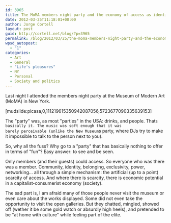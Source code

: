```yaml
---
id: 3965
title: The MoMA members night party and the economy of access as identity
date: 2012-03-25T11:18:01+00:00
author: Jorge Cortell
layout: post
guid: http://cortell.net/blog/?p=3965
permalink: /blog/2012/03/25/the-moma-members-night-party-and-the-economy-of-access-as-identity/
wpsd_autopost:
  - "1"
categories:
  - Art
  - General
  - "Life's pleasures"
  - NY
  - Personal
  - Society and politics
---
```

Last night I attended the members night party at the Museum of Modern Art (MoMA) in New York.

[mudslide:picasa,0,111219615350942087056,5723677090335639153]

The "party" was, as most "parties" in the USA: drinks, and people. That`s basically it. The music was soft enough that it was barely perceivable (unlike the New Museum`s party, where DJs try to make it impossible to talk to the person next to you).

So, why all the fuss? Why go to a "party" that has basically nothing to offer in terms of "fun"? Easy answer: to see and be seen.

Only members (and their guests) could access. So everyone who was there was a member. Community, identity, belonging, exclusivity, power, networking... all through a simple mechanism: the artificial (up to a point) scarcity of access. And where there is scarcity, there is economic potential in a capitalist-consumerist economy (society).

The sad part is, I am afraid many of those people never visit the museum or even care about the works displayed. Some did not even take the opportunity to visit the open galleries. But they chatted, mingled, showed off (wether it be some gold watch or absurdly high heels), and pretended to be "at home with culture" while feeling part of the elite.
